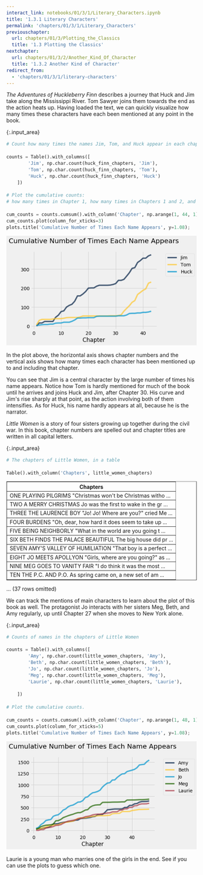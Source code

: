 ```yaml
---
interact_link: notebooks/01/3/1/Literary_Characters.ipynb
title: '1.3.1 Literary Characters'
permalink: 'chapters/01/3/1/Literary_Characters'
previouschapter:
  url: chapters/01/3/Plotting_the_Classics
  title: '1.3 Plotting the Classics'
nextchapter:
  url: chapters/01/3/2/Another_Kind_Of_Character
  title: '1.3.2 Another Kind of Character'
redirect_from:
  - 'chapters/01/3/1/literary-characters'
---
```


*The Adventures of Huckleberry Finn* describes a journey that Huck and Jim take along the Mississippi River. Tom Sawyer joins them towards the end as the action heats up. Having loaded the text, we can quickly visualize how many times these characters have each been mentioned at any point in the book.


{:.input_area}
```python
# Count how many times the names Jim, Tom, and Huck appear in each chapter.

counts = Table().with_columns([
        'Jim', np.char.count(huck_finn_chapters, 'Jim'),
        'Tom', np.char.count(huck_finn_chapters, 'Tom'),
        'Huck', np.char.count(huck_finn_chapters, 'Huck')
    ])

# Plot the cumulative counts:
# how many times in Chapter 1, how many times in Chapters 1 and 2, and so on.

cum_counts = counts.cumsum().with_column('Chapter', np.arange(1, 44, 1))
cum_counts.plot(column_for_xticks=3)
plots.title('Cumulative Number of Times Each Name Appears', y=1.08);
```


![png](../../../../images/chapters/01/3/1/Literary_Characters_1_0.png)


In the plot above, the horizontal axis shows chapter numbers and the vertical axis shows how many times each character has been mentioned up to and including that chapter. 

You can see that Jim is a central character by the large number of times his name appears. Notice how Tom is hardly mentioned for much of the book until he arrives and joins Huck and Jim, after Chapter 30. His curve and Jim's rise sharply at that point, as the action involving both of them intensifies. As for Huck, his name hardly appears at all, because he is the narrator. 

*Little Women* is a story of four sisters growing up together during the civil war. In this book, chapter numbers are spelled out and chapter titles are written in all capital letters.


{:.input_area}
```python
# The chapters of Little Women, in a table

Table().with_column('Chapters', little_women_chapters)
```




<div markdown="0">
<table border="1" class="dataframe">
    <thead>
        <tr>
            <th>Chapters</th>
        </tr>
    </thead>
    <tbody>
        <tr>
            <td>ONE PLAYING PILGRIMS "Christmas won't be Christmas witho ...</td>
        </tr>
        <tr>
            <td>TWO A MERRY CHRISTMAS Jo was the first to wake in the gr ...</td>
        </tr>
        <tr>
            <td>THREE THE LAURENCE BOY "Jo! Jo! Where are you?" cried Me ...</td>
        </tr>
        <tr>
            <td>FOUR BURDENS "Oh, dear, how hard it does seem to take up ...</td>
        </tr>
        <tr>
            <td>FIVE BEING NEIGHBORLY "What in the world are you going t ...</td>
        </tr>
        <tr>
            <td>SIX BETH FINDS THE PALACE BEAUTIFUL The big house did pr ...</td>
        </tr>
        <tr>
            <td>SEVEN AMY'S VALLEY OF HUMILIATION "That boy is a perfect ...</td>
        </tr>
        <tr>
            <td>EIGHT JO MEETS APOLLYON "Girls, where are you going?" as ...</td>
        </tr>
        <tr>
            <td>NINE MEG GOES TO VANITY FAIR "I do think it was the most ...</td>
        </tr>
        <tr>
            <td>TEN THE P.C. AND P.O. As spring came on, a new set of am ...</td>
        </tr>
    </tbody>
</table>
<p>... (37 rows omitted)</p>
</div>



We can track the mentions of main characters to learn about the plot of this book as well.  The protagonist Jo interacts with her sisters Meg, Beth, and Amy regularly, up until Chapter 27 when she moves to New York alone.


{:.input_area}
```python
# Counts of names in the chapters of Little Women

counts = Table().with_columns([
        'Amy', np.char.count(little_women_chapters, 'Amy'),
        'Beth', np.char.count(little_women_chapters, 'Beth'),
        'Jo', np.char.count(little_women_chapters, 'Jo'),
        'Meg', np.char.count(little_women_chapters, 'Meg'),
        'Laurie', np.char.count(little_women_chapters, 'Laurie'),

    ])

# Plot the cumulative counts.

cum_counts = counts.cumsum().with_column('Chapter', np.arange(1, 48, 1))
cum_counts.plot(column_for_xticks=5)
plots.title('Cumulative Number of Times Each Name Appears', y=1.08);
```


![png](../../../../images/chapters/01/3/1/Literary_Characters_6_0.png)


Laurie is a young man who marries one of the girls in the end. See if you can use the plots to guess which one.
